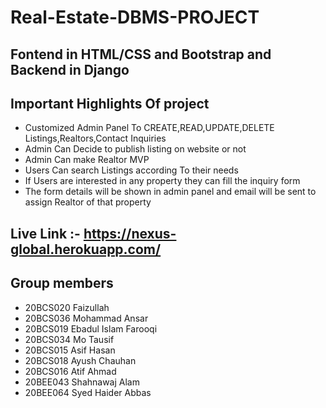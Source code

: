 # Real-Estate-DBMS-PROJECT

## Fontend in HTML/CSS and Bootstrap and Backend in Django



## Important Highlights Of project
- Customized Admin Panel To CREATE,READ,UPDATE,DELETE Listings,Realtors,Contact Inquiries
- Admin Can Decide to publish listing on website or not 
- Admin Can make Realtor MVP 
- Users Can search Listings according To their needs 
- If Users are interested in any property they can fill the inquiry form
- The form details will be shown in admin panel and email will be sent to assign Realtor of that property

 ## Live Link :- https://nexus-global.herokuapp.com/
 
 
 ## Group members
 - 20BCS020 Faizullah
 - 20BCS036 Mohammad Ansar
 - 20BCS019 Ebadul Islam Farooqi
 - 20BCS034 Mo Tausif
 - 20BCS015 Asif Hasan
 - 20BCS018 Ayush Chauhan
 - 20BCS016 Atif Ahmad
 - 20BEE043 Shahnawaj Alam
 - 20BEE064 Syed Haider Abbas
